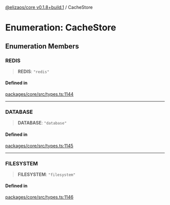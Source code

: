 [@elizaos/core v0.1.8+build.1](../index.md) / CacheStore

# Enumeration: CacheStore

## Enumeration Members

### REDIS

> **REDIS**: `"redis"`

#### Defined in

[packages/core/src/types.ts:1144](https://github.com/gaiaaiagent/GAIA/blob/main/packages/core/src/types.ts#L1144)

***

### DATABASE

> **DATABASE**: `"database"`

#### Defined in

[packages/core/src/types.ts:1145](https://github.com/gaiaaiagent/GAIA/blob/main/packages/core/src/types.ts#L1145)

***

### FILESYSTEM

> **FILESYSTEM**: `"filesystem"`

#### Defined in

[packages/core/src/types.ts:1146](https://github.com/gaiaaiagent/GAIA/blob/main/packages/core/src/types.ts#L1146)
